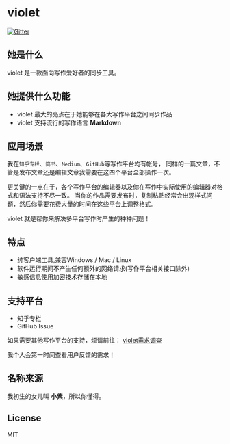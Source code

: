 # violet

[![Gitter](https://badges.gitter.im/simongfxu/violet.svg)](https://gitter.im/simongfxu/violet?utm_source=badge&utm_medium=badge&utm_campaign=pr-badge)

## 她是什么

violet 是一款面向写作爱好者的同步工具。

## 她提供什么功能

 * violet 最大的亮点在于她能够在各大写作平台之间同步作品
 * violet 支持流行的写作语言 **Markdown**

## 应用场景

我在`知乎专栏`、`简书`、`Medium`、`GitHub`等写作平台均有帐号，
同样的一篇文章，不管是发布文章还是编辑文章我需要在这四个平台全部操作一次。

更关键的一点在于，各个写作平台的编辑器以及你在写作中实际使用的编辑器对格式和语法支持不尽一致。
当你的作品需要发布时，复制粘贴经常会出现样式问题，然后你需要花费大量的时间在这些平台上调整格式。

violet 就是帮你来解决多平台写作时产生的种种问题！

## 特点

* 纯客户端工具,兼容Windows / Mac / Linux
* 软件运行期间不产生任何额外的网络请求(写作平台相关接口除外)
* 敏感信息使用加密技术存储在本地

## 支持平台

* 知乎专栏
* GitHub Issue

如果需要其他写作平台的支持，烦请前往：
[violet需求调查](https://jinshuju.net/f/2yctZ5?x_field_1=github)

我个人会第一时间查看用户反馈的需求！

## 名称来源

我初生的女儿叫 **小紫**，所以你懂得。

## License

MIT
